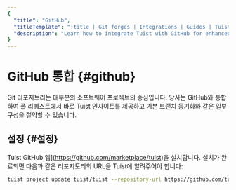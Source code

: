 ```yaml
---
{
  "title": "GitHub",
  "titleTemplate": ":title | Git forges | Integrations | Guides | Tuist",
  "description": "Learn how to integrate Tuist with GitHub for enhanced workflows."
}
---
```

# GitHub 통합 {#github}

Git 리포지토리는 대부분의 소프트웨어 프로젝트의 중심입니다. 당사는 GitHub와 통합하여 풀 리퀘스트에서 바로 Tuist 인사이트를 제공하고
기본 브랜치 동기화와 같은 일부 구성을 절약할 수 있습니다.

## 설정 {#설정}

Tuist GitHub 앱](https://github.com/marketplace/tuist)을 설치합니다. 설치가 완료되면 다음과 같은
리포지토리의 URL을 Tuist에 알려주어야 합니다:

```sh
tuist project update tuist/tuist --repository-url https://github.com/tuist/tuist
```
